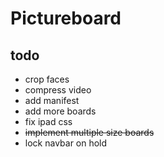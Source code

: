# Pictureboard

## todo
- crop faces
- compress video
- add manifest
- add more boards
- fix ipad css
- ~~implement multiple size boards~~
- lock navbar on hold
